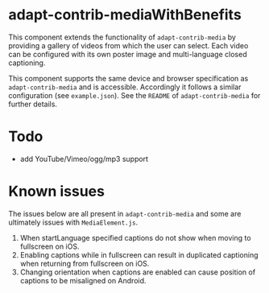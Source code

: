 # adapt-contrib-mediaWithBenefits

This component extends the functionality of `adapt-contrib-media` by providing a gallery of videos from which the user can select. Each video can be configured with its own poster image and multi-language closed captioning.

This component supports the same device and browser specification as `adapt-contrib-media` and is accessible. Accordingly it follows a similar configuration (see `example.json`). See the `README` of `adapt-contrib-media` for further details.

# Todo

- add YouTube/Vimeo/ogg/mp3 support

# Known issues

The issues below are all present in `adapt-contrib-media` and some are ultimately issues with `MediaElement.js`.

1. When startLanguage specified captions do not show when moving to fullscreen on iOS.
2. Enabling captions while in fullscreen can result in duplicated captioning when returning from fullscreen on iOS.
3. Changing orientation when captions are enabled can cause position of captions to be misaligned on Android.
